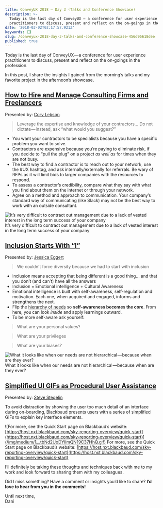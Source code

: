 ```yaml
---
title: ConveyUX 2018 — Day 3 (Talks and Conference Showcase)
description: >-
  Today is the last day of ConveyUX — a conference for user experience
  practitioners to discuss, present and reflect on the on-goings in the…
date: '2018-03-02T02:17:57.921Z'
keywords: []
slug: /conveyux-2018-day-3-talks-and-conference-showcase-456d95618dee
published: true
---
```


Today is the last day of ConveyUX — a conference for user experience practitioners to discuss, present and reflect on the on-goings in the profession.

In this post, I share the insights I gained from the morning’s talks and my favorite project in the afternoon’s showcase.

##  [How to Hire and Manage Consulting Firms and Freelancers](https://conveyux.com/sessions/how-to-hire-and-manage-consulting-firms-and-freelancers/)

Presented by: [Cory Lebson](https://conveyux.com/speakers/cory-lebson/)

> Leverage the expertise and knowledge of your contractors… Do not dictate — instead, ask “what would you suggest?”

*   You want your contractors to be specialists because you have a specific problem you want to solve.
*   Contractors are expensive because you’re paying to eliminate risk, if you decide to “pull the plug” on a project _as well as_ for times when they are not busy.
*   The best way to find a contractor is to reach out to your network, use the #UX hashtag, and ask internally/externally for referrals. Be wary of RFPs as it will limit bids to larger companies with the resources to respond.
*   To assess a contractor’s credibility, compare what they say with what you find about them on the internet or through your network.
*   Agree on a method and approach to communication. Your company’s standard way of communicating (like Slack) may not be the best way to work with an outside consultant.

![It’s very difficult to contract out management due to a lack of vested interest in the long term success of your company](/img/medium/1__ZqREtg2BvPES4ZjjE7paHQ.jpeg)
It’s very difficult to contract out management due to a lack of vested interest in the long term success of your company

##  [Inclusion Starts With “I”](https://conveyux.com/sessions/inclusion-starts-with-i/)

Presented by: [Jessica Eggert](https://conveyux.com/speakers/jessica-eggert/)

> We couldn’t force diversity because we had to start with inclusion

*   Inclusion means accepting that being different is a good thing… and that you don’t (and can’t) have all the answers
*   Inclusion = Emotional intelligence + Cultural Awareness
*   Emotional intelligence is built with self-awareness, self-regulation and motivation. Each one, when acquired and engaged, informs and strengthens the next.
*   Flip the [hierarchy of needs](https://en.wikipedia.org/wiki/Maslow%27s_hierarchy_of_needs) so **self-awareness becomes the core**. From here, you can look _inside_ and apply learnings outward.
*   To be more self-aware ask yourself:

> What are your personal values?

> What are your privileges

> What are your biases?

![What it looks like when our needs are not hierarchical — because when are they ever?](/img/medium/1__jOGYgIj5zLh4pIH9fR9ndw.jpeg)
What it looks like when our needs are not hierarchical — because when are they ever?

##  [Simplified UI GIFs as Procedural User Assistance](https://conveyux.com/sessions/simplified-ui-gifs-as-procedural-user-assistance/)

Presented by: [Steve Stegelin](https://conveyux.com/speakers/steve-stegelin/)

To avoid distraction by showing the user too much detail of an interface during on-boarding, Blackbaud presents users with a series of simplified GIFs to explain key interface elements.

![For more, see the Quick Start page on Blackbaud’s website: [https://host.nxt.blackbaud.com/sky-reporting-overview/quick-start](https://host.nxt.blackbaud.com/sky-reporting-overview/quick-start)](/img/medium/1__tbNd2UoDYIImQN19C37HhQ.gif)
For more, see the Quick Start page on Blackbaud’s website: [https://host.nxt.blackbaud.com/sky-reporting-overview/quick-start](https://host.nxt.blackbaud.com/sky-reporting-overview/quick-start)

I’ll definitely be taking these thoughts and techniques back with me to my work and look forward to sharing them with my colleagues.

Did I miss something? Have a comment or insights you’d like to share? **I’d love to hear from you in the comments!**

Until next time,  
Dani